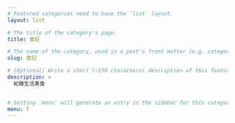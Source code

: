 ```yaml
---
# Featured categories need to have the `list` layout.
layout: list

# The title of the category's page.
title: 食記

# The name of the category, used in a post's front matter (e.g. category: <slug>).
slug: 食記

# (Optional) Write a short (~150 characters) description of this featured category.
description: >
  紀錄生活美食
   

# Setting `menu` will generate an entry in the sidebar for this category.
menu: T
---
```

